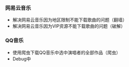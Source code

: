 ### 网易云音乐
* 解决网易云音乐因为地区限制不能下载歌曲的问题（翻墙）
* 解决网易云音乐因为VIP资源不能下载歌曲的问题（破解）
### QQ音乐 
* 使用爬虫下载QQ音乐中选中演唱者的全部作品（爬虫）
*  Debug中
